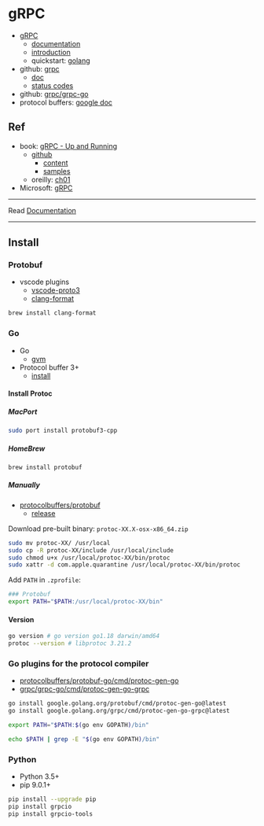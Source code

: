 # gRPC

- [gRPC](https://grpc.io/)
  - [documentation](https://grpc.io/docs/)
  - [introduction](https://grpc.io/docs/what-is-grpc/introduction/)
  - quickstart: [golang](https://grpc.io/docs/languages/go/quickstart/)
- github: [grpc](https://github.com/grpc/grpc)
  - [doc](https://github.com/grpc/grpc/tree/master/doc)
  - [status codes](https://grpc.github.io/grpc/core/md_doc_statuscodes.html)
- github: [grpc/grpc-go](https://github.com/grpc/grpc-go)
- protocol buffers: [google doc](https://developers.google.com/protocol-buffers)

## Ref

- book: [gRPC - Up and Running](https://grpc-up-and-running.github.io/)
  - [github](https://github.com/grpc-up-and-running)
    - [content](https://github.com/grpc-up-and-running/grpc-up-and-running.github.io)
    - [samples](https://github.com/grpc-up-and-running/samples)
  - oreilly: [ch01](https://www.oreilly.com/library/view/grpc-up-and/9781492058328/ch01.html)
- Microsoft: [gRPC](https://docs.microsoft.com/en-us/dotnet/architecture/cloud-native/grpc)

---

Read [Documentation](docs/README.md)

---

## Install

### Protobuf

- vscode plugins
  - [vscode-proto3](https://marketplace.visualstudio.com/items?itemName=zxh404.vscode-proto3)
  - [clang-format](https://marketplace.visualstudio.com/items?itemName=xaver.clang-format)

```bash
brew install clang-format
```

### Go

- Go
  - [gvm](https://github.com/moovweb/gvm)
- Protocol buffer 3+
  - [install](https://grpc.io/docs/protoc-installation/)
  
#### Install Protoc

##### MacPort

```bash
sudo port install protobuf3-cpp
```

##### HomeBrew

```bash
brew install protobuf
```

##### Manually

- [protocolbuffers/protobuf](https://github.com/protocolbuffers/protobuf)
   - [release](https://github.com/protocolbuffers/protobuf/releases/latest)

Download pre-built binary: `protoc-XX.X-osx-x86_64.zip`

```bash
sudo mv protoc-XX/ /usr/local
sudo cp -R protoc-XX/include /usr/local/include
sudo chmod u+x /usr/local/protoc-XX/bin/protoc
sudo xattr -d com.apple.quarantine /usr/local/protoc-XX/bin/protoc
```

Add `PATH` in `.zprofile`:

```bash
### Protobuf
export PATH="$PATH:/usr/local/protoc-XX/bin"
```

#### Version

```bash
go version # go version go1.18 darwin/amd64
protoc --version # libprotoc 3.21.2
```

### Go plugins for the protocol compiler

- [protocolbuffers/protobuf-go/cmd/protoc-gen-go](https://github.com/protocolbuffers/protobuf-go/tree/master/cmd/protoc-gen-go)
- [grpc/grpc-go/cmd/protoc-gen-go-grpc](https://github.com/grpc/grpc-go/tree/master/cmd/protoc-gen-go-grpc)

```bash
go install google.golang.org/protobuf/cmd/protoc-gen-go@latest
go install google.golang.org/grpc/cmd/protoc-gen-go-grpc@latest
```

```bash
export PATH="$PATH:$(go env GOPATH)/bin"

echo $PATH | grep -E "$(go env GOPATH)/bin"
```

### Python

- Python 3.5+
- pip 9.0.1+

```bash
pip install --upgrade pip
pip install grpcio
pip install grpcio-tools
```
